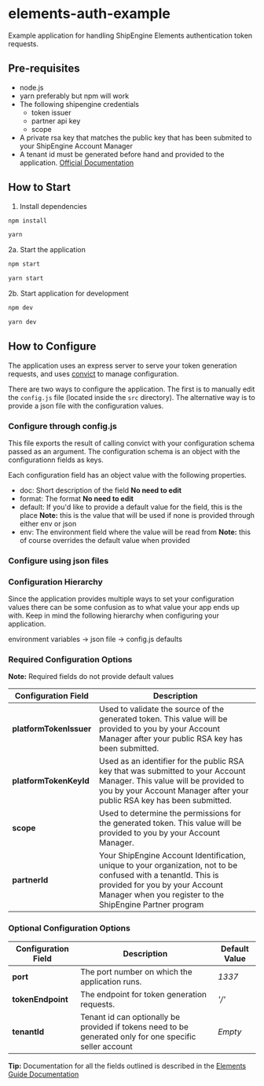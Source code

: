 # elements-auth-example

Example application for handling ShipEngine Elements authentication token requests.

## Pre-requisites

- node.js
- yarn preferably but npm will work
- The following shipengine credentials
  - token issuer
  - partner api key
  - scope
- A private rsa key that matches the public key that has been submited to your ShipEngine Account Manager
- A tenant id must be generated before hand and provided to the application. [Official Documentation](https://www.shipengine.com/docs/partners/accounts/create/)

## How to Start

1. Install dependencies

```bash
npm install
```

```bash
yarn
```

2a. Start the application

```bash
npm start
```

```bash
yarn start
```

2b. Start application for development

```bash
npm dev
```

```bash
yarn dev
```

## How to Configure

The application uses an express server to serve your token generation requests, and uses [convict](https://github.com/mozilla/node-convict/tree/master) to manage configuration.

There are two ways to configure the application. The first is to manually edit the `config.js` file (located inside the `src` directory). The alternative way is to provide a json file with the configuration values.

### Configure through config.js

This file exports the result of calling convict with your configuration schema passed as an argument.
The configuration schema is an object with the configurationn fields as keys.

Each configuration field has an object value with the following properties.

- doc: Short description of the field **No need to edit**
- format: The format **No need to edit**
- default: If you'd like to provide a default value for the field, this is the place **Note:** this is the value that will be used if none is provided through either env or json
- env: The environment field where the value will be read from **Note:** this of course overrides the default value when provided

### Configure using json files

### Configuration Hierarchy

Since the application provides multiple ways to set your configuration values there can be some confusion as to what value your app ends up with. Keep in mind the following hierarchy when configuring your application.

environment variables -> json file -> config.js defaults

### Required Configuration Options

**Note:** Required fields do not provide default values

| Configuration Field     | Description                                                                                                                                                                                                   |
| ----------------------- | ------------------------------------------------------------------------------------------------------------------------------------------------------------------------------------------------------------- |
| **platformTokenIssuer** | Used to validate the source of the generated token. This value will be provided to you by your Account Manager after your public RSA key has been submitted.                                                  |
| **platformTokenKeyId**  | Used as an identifier for the public RSA key that was submitted to your Account Manager. This value will be provided to you by your Account Manager after your public RSA key has been submitted.             |
| **scope**               | Used to determine the permissions for the generated token. This value will be provided to you by your Account Manager.                                                                                        |
| **partnerId**           | Your ShipEngine Account Identification, unique to your organization, not to be confused with a tenantId. This is provided for you by your Account Manager when you register to the ShipEngine Partner program |

### Optional Configuration Options

| Configuration Field | Description                                                                                              | Default Value |
| ------------------- | -------------------------------------------------------------------------------------------------------- | ------------- |
| **port**            | The port number on which the application runs.                                                           | _1337_        |
| **tokenEndpoint**   | The endpoint for token generation requests.                                                              | _'/'_         |
| **tenantId**        | Tenant id can optionally be provided if tokens need to be generated only for one specific seller account | _Empty_       |

**Tip:** Documentation for all the fields outlined is described in the [Elements Guide Documentation](https://www.shipengine.com/docs/elements/elements-guide/#elements-jwt-generation)
